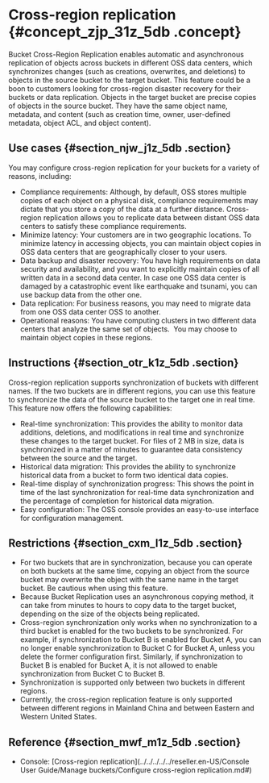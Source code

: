 # Cross-region replication {#concept_zjp_31z_5db .concept}

Bucket Cross-Region Replication enables automatic and asynchronous replication of objects across buckets in different OSS data centers, which synchronizes changes \(such as creations, overwrites, and deletions\) to objects in the source bucket to the target bucket. This feature could be a boon to customers looking for cross-region disaster recovery for their buckets or data replication. Objects in the target bucket are precise copies of objects in the source bucket. They have the same object name, metadata, and content \(such as creation time, owner, user-defined metadata, object ACL, and object content\).

## Use cases {#section_njw_j1z_5db .section}

You may configure cross-region replication for your buckets for a variety of reasons, including:

-   Compliance requirements: Although, by default, OSS stores multiple copies of each object on a physical disk, compliance requirements may dictate that you store a copy of the data at a further distance. Cross-region replication allows you to replicate data between distant OSS data centers to satisfy these compliance requirements.
-   Minimize latency: Your customers are in two geographic locations. To minimize latency in accessing objects, you can maintain object copies in OSS data centers that are geographically closer to your users.
-   Data backup and disaster recovery: You have high requirements on data security and availability, and you want to explicitly maintain copies of all written data in a second data center. In case one OSS data center is damaged by a catastrophic event like earthquake and tsunami, you can use backup data from the other one.
-   Data replication: For business reasons, you may need to migrate data from one OSS data center OSS to another.
-   Operational reasons: You have computing clusters in two different data centers that analyze the same set of objects.  You may choose to maintain object copies in these regions.

## Instructions {#section_otr_k1z_5db .section}

Cross-region replication supports synchronization of buckets with different names. If the two buckets are in different regions, you can use this feature to synchronize the data of the source bucket to the target one in real time. This feature now offers the following capabilities:

-   Real-time synchronization: This provides the ability to monitor data additions, deletions, and modifications in real time and synchronize these changes to the target bucket. For files of 2 MB in size, data is synchronized in a matter of minutes to guarantee data consistency between the source and the target.
-   Historical data migration: This provides the ability to synchronize historical data from a bucket to form two identical data copies.
-   Real-time display of synchronization progress: This shows the point in time of the last synchronization for real-time data synchronization and the percentage of completion for historical data migration.
-   Easy configuration: The OSS console provides an easy-to-use interface for configuration management.

## Restrictions {#section_cxm_l1z_5db .section}

-   For two buckets that are in synchronization, because you can operate on both buckets at the same time, copying an object from the source bucket may overwrite the object with the same name in the target bucket. Be cautious when using this feature.
-   Because Bucket Replication uses an asynchronous copying method, it can take from minutes to hours to copy data to the target bucket, depending on the size of the objects being replicated. 
-   Cross-region synchronization only works when no synchronization to a third bucket is enabled for the two buckets to be synchronized. For example, if synchronization to Bucket B is enabled for Bucket A, you can no longer enable synchronization to Bucket C for Bucket A, unless you delete the former configuration first. Similarly, if synchronization to Bucket B is enabled for Bucket A, it is not allowed to enable synchronization from Bucket C to Bucket B.
-   Synchronization is supported only between two buckets in different regions.
-   Currently, the cross-region replication feature is only supported between different regions in Mainland China and between Eastern and Western United States.

## Reference {#section_mwf_m1z_5db .section}

-   Console: [Cross-region replication](../../../../../reseller.en-US/Console User Guide/Manage buckets/Configure cross-region replication.md#)

